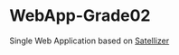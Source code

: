 # WebApp-Grade02

Single Web Application  based on [Satellizer](https://github.com/sahat/satellizer)
